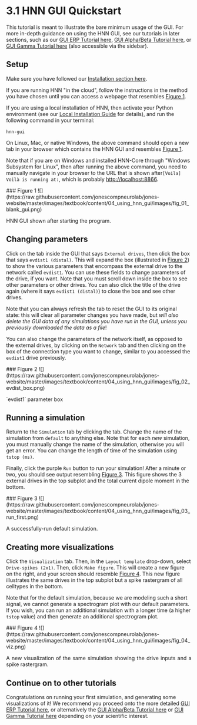 <!--
# Title: 3.1 GUI Quickstart
# Updated: 2025-06-10
#
# Contributors:
    # Austin Soplata
-->

# 3.1 HNN GUI Quickstart

This tutorial is meant to illustrate the bare minimum usage of the GUI. For more in-depth guidance on using the HNN GUI, see our tutorials in later sections, such as our 	[GUI ERP Tutorial here](../05_erps/erps_in_gui.html), [GUI Alpha/Beta Tutorial here](../06_alpha_beta/gui.html), or [GUI Gamma Tutorial here](../07_gamma/gamma_in_gui.html) (also accessible via the sidebar).

## Setup

Make sure you have followed our [Installation section here](../01_getting_started/installation.html).

If you are running HNN "in the cloud", follow the instructions in the method you have chosen until you can access a webpage that resembles [Figure 1](#figure-1).

If you are using a local installation of HNN, then activate your Python environment (see our [Local Installation Guide](../01_getting_started/installation.html) for details), and run the following command in your terminal:

```
hnn-gui
```

On Linux, Mac, or native Windows, the above command should open a new tab in your browser which contains the HNN GUI and resembles [Figure 1](#figure-1). 

Note that if you are on Windows and installed HNN-Core through "Windows Subsystem for Linux", then after running the above command, you need to manually navigate in your browser to the URL that is shown after`[Voila] Voilà is running at:`, which is probably <http://localhost:8866>.

<div class="stylefig">
### Figure 1
![](https://raw.githubusercontent.com/jonescompneurolab/jones-website/master/images/textbook/content/04_using_hnn_gui/images/fig_01_blank_gui.png)
<p align="justify">
HNN GUI shown after starting the program.
</p>
</div>

## Changing parameters

Click on the tab inside the GUI that says `External drives`, then click the box that says `evdist1 (distal)`. This will expand the box (illustrated in [Figure 2](#figure-2)) to show the various parameters that encompass the external drive to the network called `evdist1`. You can use these fields to change parameters of the drive, if you want. Note that you must scroll down inside the box to see other parameters or other drives. You can also click the title of the drive again (where it says `evdist1 (distal)`) to close the box and see other drives.

Note that you can always refresh the tab to reset the GUI to its original state: this will clear all parameter changes you have made, but *will also delete the GUI data of any simulations you have run in the GUI, unless you previously downloaded the data as a file*!

You can also change the parameters of the network itself, as opposed to the external drives, by clicking on the `Network` tab and then clicking on the box of the connection type you want to change, similar to you accessed the `evdist1` drive previously.

<div class="stylefig">
### Figure 2
![](https://raw.githubusercontent.com/jonescompneurolab/jones-website/master/images/textbook/content/04_using_hnn_gui/images/fig_02_evdist_box.png)
<p align="justify">
`evdist1` parameter box
</p>
</div>

## Running a simulation

Return to the `Simulation` tab by clicking the tab. Change the name of the simulation from `default` to anything else. Note that for each *new* simulation, you must manually change the name of the simulation, otherwise you will get an error. You can change the length of time of the simulation using `tstop (ms)`.

Finally, click the purple `Run` button to run your simulation! After a minute or two, you should see output resembling [Figure 3](#figure-3). This figure shows the 3 external drives in the top subplot and the total current dipole moment in the bottom.

<div class="stylefig">
### Figure 3
![](https://raw.githubusercontent.com/jonescompneurolab/jones-website/master/images/textbook/content/04_using_hnn_gui/images/fig_03_run_first.png)
<p align="justify">
A successfully-run default simulation.
</p>
</div>

## Creating more visualizations

Click the `Visualization` tab. Then, in the `Layout template` drop-down, select `Drive-spikes (2x1)`. Then, click `Make figure`. This will create a new figure on the right, and your screen should resemble [Figure 4](#figure-4). This new figure illustrates the same drives in the top subplot but a spike rastergram of all celltypes in the bottom.

Note that for the default simulation, because we are modeling such a short signal, we cannot generate a spectrogram plot with our default parameters. If you wish, you can run an additional simulation with a longer time (a higher `tstop` value) and then generate an additional spectrogram plot.

<div class="stylefig">
### Figure 4
![](https://raw.githubusercontent.com/jonescompneurolab/jones-website/master/images/textbook/content/04_using_hnn_gui/images/fig_04_viz.png)
<p align="justify">
A new visualization of the same simulation showing the drive inputs and a spike rastergram.
</p>
</div>

## Continue on to other tutorials

Congratulations on running your first simulation, and generating some visualizations of it! We recommend you proceed onto the more detailed [GUI ERP Tutorial here](../05_erps/erps_in_gui.html), or alternatively the [GUI Alpha/Beta Tutorial here](../06_alpha_beta/gui.html) or [GUI Gamma Tutorial here](../07_gamma/gamma_in_gui.html) depending on your scientific interest.
